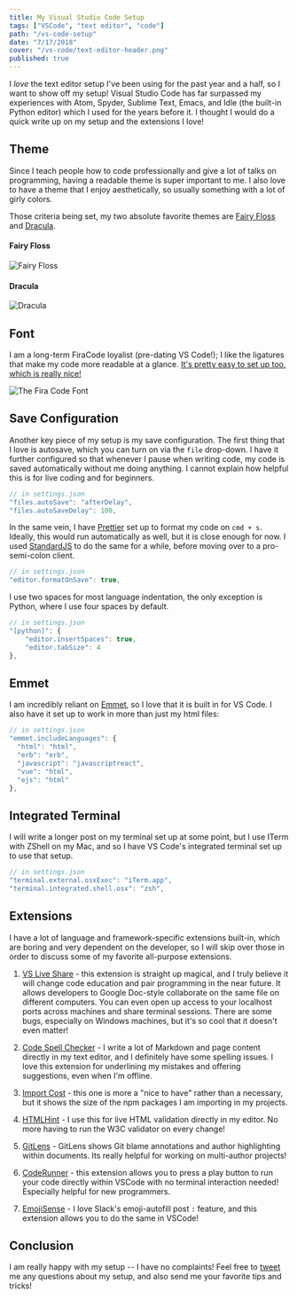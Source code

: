 ```yaml
---
title: My Visual Studio Code Setup
tags: ["VSCode", "text editor", "code"]
path: "/vs-code-setup"
date: "7/17/2018"
cover: "/vs-code/text-editor-header.png"
published: true
---
```


I _love_ the text editor setup I've been using for the past year and a half, so I want to show off my setup! Visual Studio Code has far surpassed my experiences with Atom, Spyder, Sublime Text, Emacs, and Idle (the built-in Python editor) which I used for the years before it. I thought I would do a quick write up on my setup and the extensions I love!

## Theme

Since I teach people how to code professionally and give a lot of talks on programming, having a readable theme is super important to me. I also love to have a theme that I enjoy aesthetically, so usually something with a lot of girly colors.

Those criteria being set, my two absolute favorite themes are [Fairy Floss](https://marketplace.visualstudio.com/items?itemName=nopjmp.fairyfloss) and [Dracula](https://draculatheme.com/visual-studio-code/).

#### Fairy Floss

![Fairy Floss](/vs-code/fairy-floss.png)

#### Dracula

![Dracula](/vs-code/dracula.png)

## Font

I am a long-term FiraCode loyalist (pre-dating VS Code!); I like the ligatures that make my code more readable at a glance. [It's pretty easy to set up too, which is really nice!](https://github.com/tonsky/FiraCode/wiki/VS-Code-Instructions)

![The Fira Code Font](/vs-code/fira-code.png)

## Save Configuration

Another key piece of my setup is my save configuration. The first thing that I love is autosave, which you can turn on via the `file` drop-down. I have it further configured so that whenever I pause when writing code, my code is saved automatically without me doing anything. I cannot explain how helpful this is for live coding and for beginners.

```js
// in settings.json
"files.autoSave": "afterDelay",
"files.autoSaveDelay": 100,
```

In the same vein, I have [Prettier](https://github.com/prettier/prettier-vscode) set up to format my code on `cmd + s`. Ideally, this would run automatically as well, but it is close enough for now. I used [StandardJS](https://github.com/standard/vscode-standardjs) to do the same for a while, before moving over to a pro-semi-colon client.

```js
// in settings.json
"editor.formatOnSave": true,
```

I use two spaces for most language indentation, the only exception is Python, where I use four spaces by default.

```js
// in settings.json
"[python]": {
    "editor.insertSpaces": true,
    "editor.tabSize": 4
},
```

## Emmet

I am incredibly reliant on [Emmet](https://emmet.io/), so I love that it is built in for VS Code. I also have it set up to work in more than just my html files:

```js
// in settings.json
"emmet.includeLanguages": {
  "html": "html",
  "erb": "erb",
  "javascript": "javascriptreact",
  "vue": "html",
  "ejs": "html"
},
```

## Integrated Terminal

I will write a longer post on my terminal set up at some point, but I use ITerm with ZShell on my Mac, and so I have VS Code's integrated terminal set up to use that setup.

```js
// in settings.json
"terminal.external.osxExec": "iTerm.app",
"terminal.integrated.shell.osx": "zsh",
```

## Extensions

I have a lot of language and framework-specific extensions built-in, which are boring and very dependent on the developer, so I will skip over those in order to discuss some of my favorite all-purpose extensions.

1.  [VS Live Share](https://marketplace.visualstudio.com/items?itemName=MS-vsliveshare.vsliveshare) - this extension is straight up magical, and I truly believe it will change code education and pair programming in the near future. It allows developers to Google Doc-style collaborate on the same file on different computers. You can even open up access to your localhost ports across machines and share terminal sessions. There are some bugs, especially on Windows machines, but it's so cool that it doesn't even matter!

1.  [Code Spell Checker](https://marketplace.visualstudio.com/items?itemName=streetsidesoftware.code-spell-checker) - I write a lot of Markdown and page content directly in my text editor, and I definitely have some spelling issues. I love this extension for underlining my mistakes and offering suggestions, even when I'm offline.

1.  [Import Cost](https://marketplace.visualstudio.com/items?itemName=wix.vscode-import-cost) - this one is more a "nice to have" rather than a necessary, but it shows the size of the npm packages I am importing in my projects.

1.  [HTMLHint](https://marketplace.visualstudio.com/items?itemName=mkaufman.HTMLHint) - I use this for live HTML validation directly in my editor. No more having to run the W3C validator on every change!

1.  [GitLens](https://marketplace.visualstudio.com/items?itemName=eamodio.gitlens) - GitLens shows Git blame annotations and author highlighting within documents. Its really helpful for working on multi-author projects!

1.  [CodeRunner](https://marketplace.visualstudio.com/items?itemName=formulahendry.code-runner) - this extension allows you to press a play button to run your code directly within VSCode with no terminal interaction needed! Especially helpful for new programmers.

1.  [EmojiSense](https://marketplace.visualstudio.com/items?itemName=bierner.emojisense) - I love Slack's emoji-autofill post `:` feature, and this extension allows you to do the same in VSCode!

## Conclusion

I am really happy with my setup -- I have no complaints! Feel free to [tweet](https://twitter.com/aspittel) me any questions about my setup, and also send me your favorite tips and tricks!
